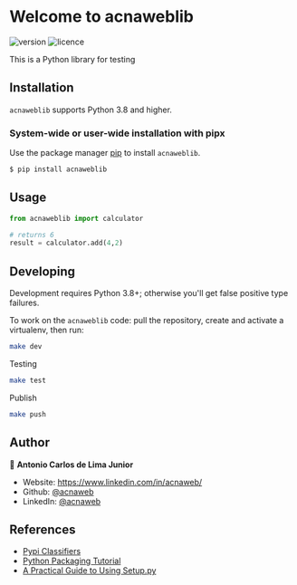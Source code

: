 # Welcome to acnaweblib

![version](https://img.shields.io/badge/version-0.1.18-blue.svg?cacheSeconds=2592000) 
![licence](https://img.shields.io/badge/licence-MIT-green.svg?cacheSeconds=2592000)

This is a Python library for testing

## Installation

`acnaweblib` supports Python 3.8 and higher.

### System-wide or user-wide installation with pipx

Use the package manager [pip](https://pip.pypa.io/en/stable/) to install `acnaweblib`.

```bash
$ pip install acnaweblib
```

## Usage

```python
from acnaweblib import calculator

# returns 6
result = calculator.add(4,2)

```

## Developing

Development requires Python 3.8+; otherwise you'll get false positive type failures.

To work on the `acnaweblib` code: pull the repository, create and activate a virtualenv, then run:

```bash
make dev
```

Testing

```bash
make test
```

Publish

```bash
make push
```



## Author

👤 **Antonio Carlos de Lima Junior**

* Website: https://www.linkedin.com/in/acnaweb/
* Github: [@acnaweb](https://github.com/acnaweb)
* LinkedIn: [@acnaweb](https://linkedin.com/in/acnaweb)


## References

- [Pypi Classifiers](https://pypi.org/classifiers/)
- [Python Packaging Tutorial](https://www.devdungeon.com/content/python-packaging-tutorial)
- [A Practical Guide to Using Setup.py](https://godatadriven.com/blog/a-practical-guide-to-using-setup-py/)